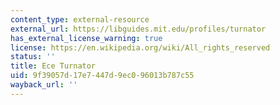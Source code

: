 ```yaml
---
content_type: external-resource
external_url: https://libguides.mit.edu/profiles/turnator
has_external_license_warning: true
license: https://en.wikipedia.org/wiki/All_rights_reserved
status: ''
title: Ece Turnator
uid: 9f39057d-17e7-447d-9ec0-96013b787c55
wayback_url: ''
---
```

